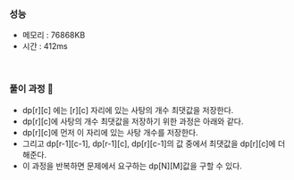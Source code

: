### 성능
- 메모리 : 76868KB
- 시간 : 412ms

<br/>


### 풀이 과정 👀 
- dp[r][c] 에는 [r][c] 자리에 있는 사탕의 개수 최댓값을 저장한다.
- dp[r][c]에 사탕의 개수 최댓값을 저장하기 위한 과정은 아래와 같다.
- dp[r][c]에 먼저 이 자리에 있는 사탕 개수를 저장한다.
- 그리고 dp[r-1][c-1], dp[r-1][c], dp[r][c-1]의 값 중에서 최댓값을 dp[r][c]에 더해준다.
- 이 과정을 반복하면 문제에서 요구하는 dp[N][M]값을 구할 수 있다. 

<br/>

